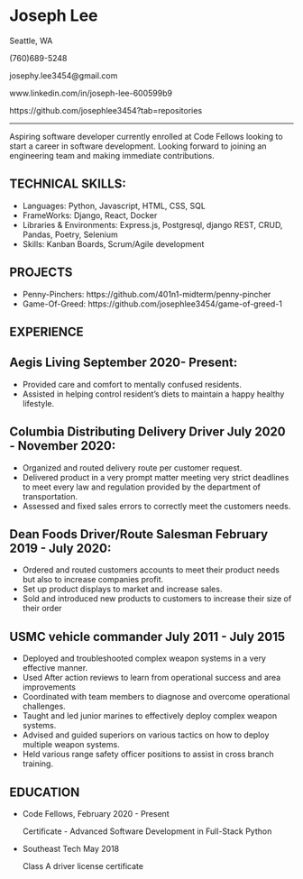# Joseph Lee
<p>
Seattle, WA  
</p>
<p>(760)689-5248</p>
<p>josephy.lee3454@gmail.com</p>
<p> www.linkedin.com/in/joseph-lee-600599b9 </p>
<p>https://github.com/josephlee3454?tab=repositories</p>

__________________________

<p>Aspiring software developer currently enrolled at Code Fellows looking to start a career in software development. Looking forward to joining an engineering team and making immediate contributions.
</p>

## TECHNICAL SKILLS:

- Languages: Python, Javascript, HTML, CSS, SQL
- FrameWorks: Django, React, Docker
- Libraries & Environments: Express.js, Postgresql, django REST, CRUD, Pandas, Poetry, Selenium
- Skills: Kanban Boards, Scrum/Agile development


<h2>
PROJECTS
</h2>
<ul>
<li>
Penny-Pinchers: https://github.com/401n1-midterm/penny-pincher
</li>
<li>
Game-Of-Greed: https://github.com/josephlee3454/game-of-greed-1
</li>
</ul>

<h2>
EXPERIENCE
</h2>
<h2>Aegis Living September 2020- Present:</h2>
<ul>
<li>
Provided care and comfort to mentally confused residents.
</li>
<li>
Assisted in helping control resident’s diets to maintain a happy healthy lifestyle.
</li>
</ul>
<h2>Columbia Distributing Delivery Driver July 2020 - November 2020:</h2>
<ul>
<li>
Organized and routed delivery route per customer request. 
</li>
<li>
Delivered product in a very prompt matter meeting very strict deadlines to meet every law and regulation provided by the department of transportation.
</li>
<li>
Assessed and fixed sales errors to correctly meet the customers needs. 

</li>
</ul>

<h2>Dean Foods Driver/Route Salesman February 2019 - July 2020:</h2>
<ul>
<li>
Ordered and routed customers accounts to meet their product needs but also to increase companies profit.
</li>
<li>
Set up product displays to market and increase sales.
</li>
<li>
Sold and introduced new products to customers to increase their size of their order
</li>
</ul>
<h2>USMC vehicle commander July 2011 - July 2015</h2>
<ul><li>Deployed and troubleshooted complex weapon systems in a very effective manner.</li>
<li>Used After action reviews to learn from operational success and area improvements</li>
<li>Coordinated with team members to diagnose and overcome operational challenges.   </li>
<li>Taught and led junior marines to effectively deploy complex weapon systems.</li>
<li>Advised and guided superiors on various tactics on how to deploy multiple weapon systems.</li>
<li>Held various range safety officer positions to assist in cross branch training. </li></ul>
<h2>EDUCATION</h2>
<ul>
<li> Code Fellows, February 2020 - Present </li>
  <p>Certificate - Advanced Software Development in Full-Stack Python
<li>Southeast Tech May 2018
</li>
<p>Class A driver license certificate</p>

</ul>
                    
